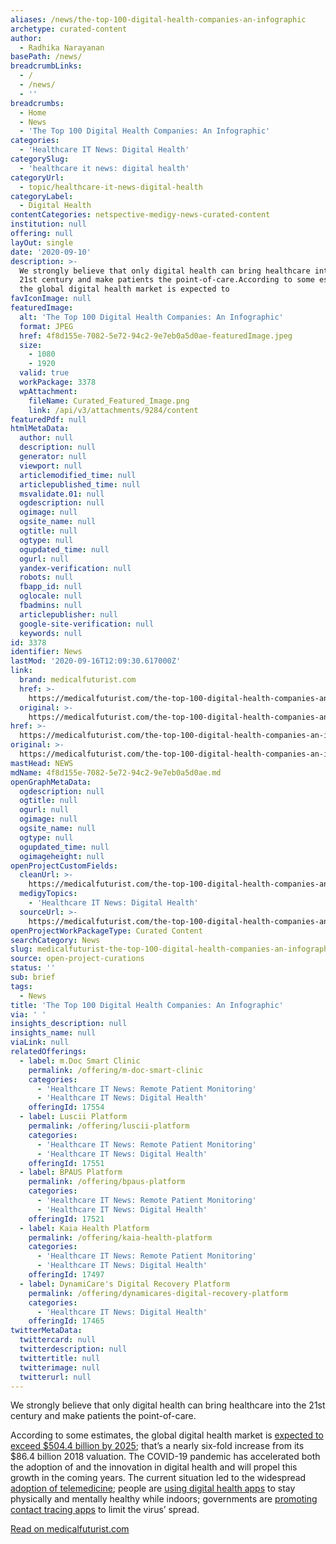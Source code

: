 ```yaml
---
aliases: /news/the-top-100-digital-health-companies-an-infographic
archetype: curated-content
author:
  - Radhika Narayanan
basePath: /news/
breadcrumbLinks:
  - /
  - /news/
  - ''
breadcrumbs:
  - Home
  - News
  - 'The Top 100 Digital Health Companies: An Infographic'
categories:
  - 'Healthcare IT News: Digital Health'
categorySlug:
  - 'healthcare it news: digital health'
categoryUrl:
  - topic/healthcare-it-news-digital-health
categoryLabel:
  - Digital Health
contentCategories: netspective-medigy-news-curated-content
institution: null
offering: null
layOut: single
date: '2020-09-10'
description: >-
  We strongly believe that only digital health can bring healthcare into the
  21st century and make patients the point-of-care.According to some estimates,
  the global digital health market is expected to
favIconImage: null
featuredImage:
  alt: 'The Top 100 Digital Health Companies: An Infographic'
  format: JPEG
  href: 4f8d155e-7082-5e72-94c2-9e7eb0a5d0ae-featuredImage.jpeg
  size:
    - 1080
    - 1920
  valid: true
  workPackage: 3378
  wpAttachment:
    fileName: Curated_Featured_Image.png
    link: /api/v3/attachments/9284/content
featuredPdf: null
htmlMetaData:
  author: null
  description: null
  generator: null
  viewport: null
  articlemodified_time: null
  articlepublished_time: null
  msvalidate.01: null
  ogdescription: null
  ogimage: null
  ogsite_name: null
  ogtitle: null
  ogtype: null
  ogupdated_time: null
  ogurl: null
  yandex-verification: null
  robots: null
  fbapp_id: null
  oglocale: null
  fbadmins: null
  articlepublisher: null
  google-site-verification: null
  keywords: null
id: 3378
identifier: News
lastMod: '2020-09-16T12:09:30.617000Z'
link:
  brand: medicalfuturist.com
  href: >-
    https://medicalfuturist.com/the-top-100-digital-health-companies-an-infographic/
  original: >-
    https://medicalfuturist.com/the-top-100-digital-health-companies-an-infographic/
href: >-
  https://medicalfuturist.com/the-top-100-digital-health-companies-an-infographic/
original: >-
  https://medicalfuturist.com/the-top-100-digital-health-companies-an-infographic/
mastHead: NEWS
mdName: 4f8d155e-7082-5e72-94c2-9e7eb0a5d0ae.md
openGraphMetaData:
  ogdescription: null
  ogtitle: null
  ogurl: null
  ogimage: null
  ogsite_name: null
  ogtype: null
  ogupdated_time: null
  ogimageheight: null
openProjectCustomFields:
  cleanUrl: >-
    https://medicalfuturist.com/the-top-100-digital-health-companies-an-infographic/
  medigyTopics:
    - 'Healthcare IT News: Digital Health'
  sourceUrl: >-
    https://medicalfuturist.com/the-top-100-digital-health-companies-an-infographic/
openProjectWorkPackageType: Curated Content
searchCategory: News
slug: medicalfuturist-the-top-100-digital-health-companies-an-infographic
source: open-project-curations
status: ''
sub: brief
tags:
  - News
title: 'The Top 100 Digital Health Companies: An Infographic'
via: ' '
insights_description: null
insights_name: null
viaLink: null
relatedOfferings:
  - label: m.Doc Smart Clinic
    permalink: /offering/m-doc-smart-clinic
    categories:
      - 'Healthcare IT News: Remote Patient Monitoring'
      - 'Healthcare IT News: Digital Health'
    offeringId: 17554
  - label: Luscii Platform
    permalink: /offering/luscii-platform
    categories:
      - 'Healthcare IT News: Remote Patient Monitoring'
      - 'Healthcare IT News: Digital Health'
    offeringId: 17551
  - label: BPAUS Platform
    permalink: /offering/bpaus-platform
    categories:
      - 'Healthcare IT News: Remote Patient Monitoring'
      - 'Healthcare IT News: Digital Health'
    offeringId: 17521
  - label: Kaia Health Platform
    permalink: /offering/kaia-health-platform
    categories:
      - 'Healthcare IT News: Remote Patient Monitoring'
      - 'Healthcare IT News: Digital Health'
    offeringId: 17497
  - label: DynamiCare's Digital Recovery Platform
    permalink: /offering/dynamicares-digital-recovery-platform
    categories:
      - 'Healthcare IT News: Digital Health'
    offeringId: 17465
twitterMetaData:
  twittercard: null
  twitterdescription: null
  twittertitle: null
  twitterimage: null
  twitterurl: null
---
```

<p>We strongly believe that only digital health can bring healthcare into the 21st century and make patients the point-of-care.</p><p>According to some estimates, the global digital health market is <a href="https://www.statista.com/statistics/1092869/global-digital-health-market-size-forecast/">expected to exceed $504.4 billion by 2025</a>; that’s a nearly six-fold increase from its $86.4 billion 2018 valuation. The COVID-19 pandemic has accelerated both the adoption of and the innovation in digital health and will propel this growth in the coming years. The current situation led to the widespread <a href="https://medicalfuturist.com/covid-19-was-needed-for-telemedicine-to-finally-go-mainstream/">adoption of telemedicine</a>; people are <a href="https://medicalfuturist.com/digital-health-apps-to-use-during-the-covid-19-quarantine/">using digital health apps</a> to stay physically and mentally healthy while indoors; governments are <a href="https://medicalfuturist.com/your-data-privacy-during-a-pandemic/">promoting contact tracing apps</a> to limit the virus’ spread.</p><p><a href="https://medicalfuturist.com/the-top-100-digital-health-companies-an-infographic/">Read on medicalfuturist.com</a></p>